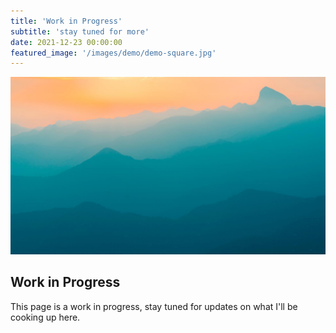 ```yaml
---
title: 'Work in Progress'
subtitle: 'stay tuned for more'
date: 2021-12-23 00:00:00
featured_image: '/images/demo/demo-square.jpg'
---
```


![](/images/demo/demo-landscape.jpg)

## Work in Progress

This page is a work in progress, stay tuned for updates on what I'll be cooking up here.
